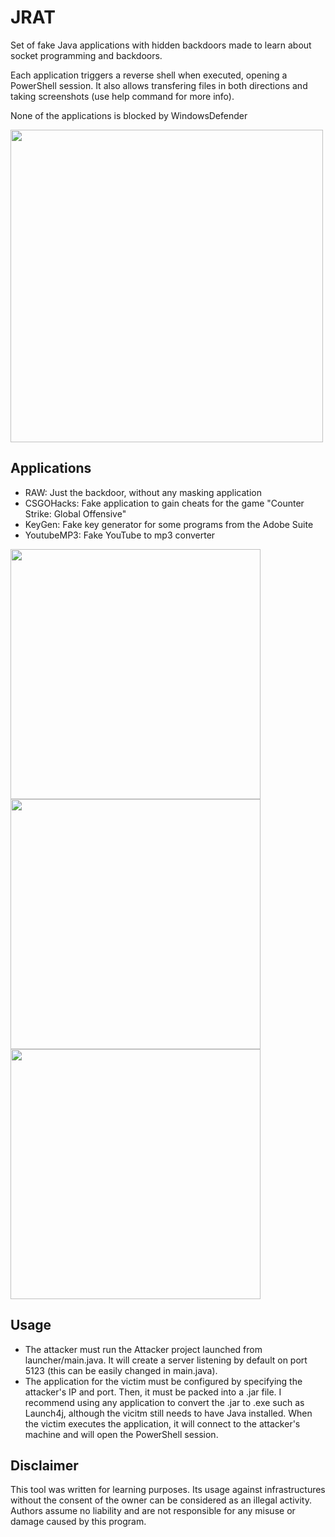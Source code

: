 # JRAT

Set of fake Java applications with hidden backdoors made to learn about socket programming and backdoors.

Each application triggers a reverse shell when executed, opening a PowerShell session. It also allows transfering files in both directions and taking screenshots (use help command for more info).

None of the applications is blocked by WindowsDefender

<img src="https://raw.githubusercontent.com/hacefresko/JRAT/master/git%20resources/console.jpg" width="500px">

## Applications

* RAW: Just the backdoor, without any masking application
* CSGOHacks: Fake application to gain cheats for the game "Counter Strike: Global Offensive"
* KeyGen: Fake key generator for some programs from the Adobe Suite
* YoutubeMP3: Fake YouTube to mp3 converter


<img src="https://raw.githubusercontent.com/hacefresko/JRAT/master/git%20resources/csgo.png" width="400px">
<img src="https://raw.githubusercontent.com/hacefresko/JRAT/master/git%20resources/keyGen.png" width="400px">
<img src="https://raw.githubusercontent.com/hacefresko/JRAT/master/git%20resources/youtubeMP3.png" width="400px">

## Usage

* The attacker must run the Attacker project launched from launcher/main.java. It will create a server listening by default on port 5123 (this can be easily changed in main.java).
* The application for the victim must be configured by specifying the attacker's IP and port. Then, it must be packed into a .jar file. I recommend using any application to convert the .jar to .exe such as Launch4j, although the vicitm still needs to have Java installed. When the victim executes the application, it will connect to the attacker's machine and will open the PowerShell session.

## Disclaimer

This tool was written for learning purposes. Its usage against infrastructures without the consent of the owner can be considered as an illegal activity. Authors assume no liability and are not responsible for any misuse or damage caused by this program.
